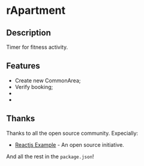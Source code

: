 # rApartment


## Description

Timer for fitness activity.

## Features

* Create new CommonArea;
* Verify booking;
* 
*


## Thanks

Thanks to all the open source community. Expecially:

* [Reactjs Example](https://reactjsexample.com/timer-for-fitness-activity-with-react/) - An open source initiative.

And all the rest in the `package.json`!
